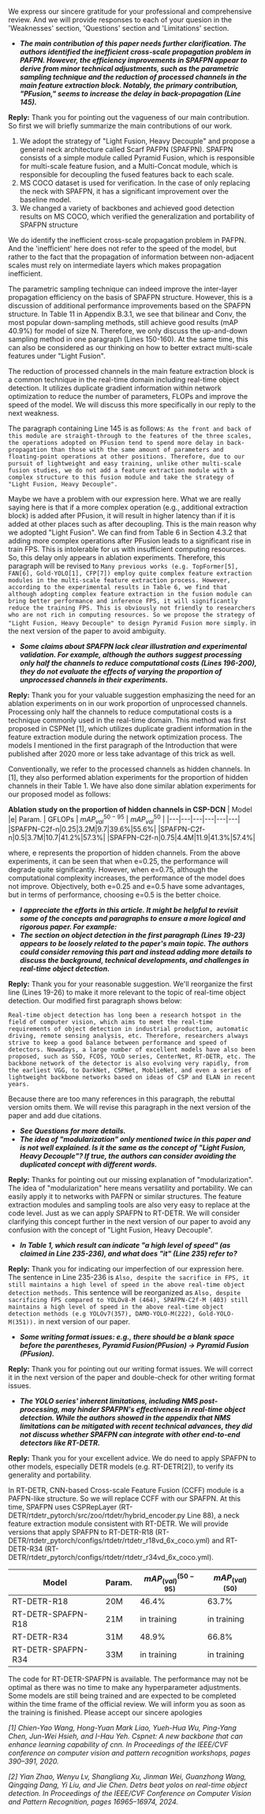 We express our sincere gratitude for your professional and comprehensive review. And we will provide responses to each of your quesion in the 'Weaknesses' section, 'Questions' section and 'Limitations' section.

- ***The main contribution of this paper needs further clarification. The authors identified the inefficient cross-scale propagation problem in PAFPN. However, the efficiency improvements in SPAFPN appear to derive from minor technical adjustments, such as the parametric sampling technique and the reduction of processed channels in the main feature extraction block. Notably, the primary contribution, "PFusion," seems to increase the delay in back-propagation (Line 145).***

**Reply:** Thank you for pointing out the vagueness of our main contribution. So first we will briefly summarize the main contributions of our work.
1. We adopt the strategy of "Light Fusion, Heavy Decouple" and propose a general neck architecture called Scarf PAFPN (SPAFPN). SPAFPN consists of a simple module called Pyramid Fusion, which is responsible for multi-scale feature fusion, and a Multi-Concat module, which is responsible for decoupling the fused features back to each scale.
2. MS COCO dataset is used for verification. In the case of only replacing the neck with SPAFPN, it has a significant improvement over the baseline model.
3. We changed a variety of backbones and achieved good detection results on MS COCO, which verified the generalization and portability of SPAFPN structure

We do identify the inefficient cross-scale propagation problem in PAFPN. And the 'inefficient' here does not refer to the speed of the model, but rather to the fact that the propagation of information between non-adjacent scales must rely on intermediate layers which makes propagation inefficient.

The parametric sampling technique can indeed improve the inter-layer propagation efficiency on the basis of SPAFPN structure. However, this is a discussion of additional performance improvements based on the SPAFPN structure. In Table 11 in Appendix B.3.1, we see that bilinear and Conv, the most popular down-sampling methods, still achieve good results (mAP 40.9%) for model of size N. Therefore, we only discuss the up-and-down sampling method in one paragraph (Lines 150-160). At the same time, this can also be considered as our thinking on how to better extract multi-scale features under "Light Fusion".

The reduction of processed channels in the main feature extraction block is a common technique in the real-time domain including real-time object detection. It utilizes duplicate gradient information within network optimization to reduce the number of parameters, FLOPs and improve the speed of the model. We will discuss this more specifically in our reply to the next weakness.

The paragraph containing Line 145 is as follows:
```As the front and back of this module are straight-through to the features of the three scales, the operations adopted on PFusion tend to spend more delay in back-propagation than those with the same amount of parameters and floating-point operations at other positions. Therefore, due to our pursuit of lightweight and easy training, unlike other multi-scale fusion studies, we do not add a feature extraction module with a complex structure to this fusion module and take the strategy of "Light Fusion, Heavy Decouple".``` 

Maybe we have a problem with our expression here.
What we are really saying here is that if a more complex operation (e.g., additional extraction block) is added after PFusion, it will result in higher latency than if it is added at other places such as after decoupling. This is the main reason why we adopted "Light Fusion". We can find from Table 6 in Section 4.3.2 that adding more complex operations after PFusion leads to a significant rise in train FPS. This is intolerable for us with insufficient computing resources. So, this delay only appears in ablation experiments. Therefore, this paragraph will be revised to `Many previous works (e.g. TopFormer[5], FAN[6], Gold-YOLO[1], CFP[7]) employ quite complex feature extraction modules in the multi-scale feature extraction process. However, according to the experimental results in Table 6, we find that although adopting complex feature extraction in the fusion module can bring better performance and inference FPS, it will significantly reduce the training FPS. This is obviously not friendly to researchers who are not rich in computing resources. So we propose the strategy of "Light Fusion, Heavy Decouple" to design Pyramid Fusion more simply.` in the next version of the paper to avoid ambiguity.


- ***Some claims about SPAFPN lack clear illustration and experimental validation. For example, although the authors suggest processing only half the channels to reduce computational costs (Lines 196-200), they do not evaluate the effects of varying the proportion of unprocessed channels in their experiments.***

**Reply:** Thank you for your valuable suggestion emphasizing the need for an ablation experiments on in our work proportion of unprocessed channels. Processing only half the channels to reduce computational costs is a technique commonly used in the real-time domain. This method was first proposed in CSPNet [1], which utilizes duplicate gradient information in the feature extraction module during the network optimization process. The models I mentioned in the first paragraph of the Introduction that were published after 2020 more or less take advantage of this trick as well.

Conventionally, we refer to the processed channels as hidden channels. In [1], they also performed ablation experiments for the proportion of hidden channels in their Table 1. We have also done similar ablation experiments for our proposed model as follows:

**Ablation study on the proportion of hidden channels in CSP-DCN**
| Model |e| Param. | GFLOPs | $mAP_{val}^{50-95}$ | $mAP_{val}^{50}$ |
|---|---|---|---|---|---|
|SPAFPN-C2f-n|0.25|3.2M|9.7|39.6%|55.6%|
|SPAFPN-C2f-n|0.5|3.7M|10.7|41.2%|57.3%|
|SPAFPN-C2f-n|0.75|4.4M|11.9|41.3%|57.4%|


where, e represents the proportion of hidden channels. From the above experiments, it can be seen that when e=0.25, the performance will degrade quite significantly. However, when e=0.75, although the computational complexity increases, the performance of the model does not improve. Objectively, both e=0.25 and e=0.5 have some advantages, but in terms of performance, choosing e=0.5 is the better choice.



- ***I appreciate the efforts in this article. It might be helpful to revisit some of the concepts and paragraphs to ensure a more logical and rigorous paper. For example:***
- ***The section on object detection in the first paragraph (Lines 19-23) appears to be loosely related to the paper's main topic. The authors could consider removing this part and instead adding more details to discuss the background, technical developments, and challenges in real-time object detection.***

**Reply:** Thank you for your reasonable suggestion. We'll reorganize the first line (Lines 19-26) to make it more relevant to the topic of real-time object detection. Our modified first paragraph shows below:

`Real-time object detection has long been a research hotspot in the field of computer vision, which aims to meet the real-time requirements of object detection in industrial production, automatic driving, remote sensing analysis, etc. Therefore, researchers always strive to keep a good balance between performance and speed of detectors. Nowadays, a large number of excellent models have also been proposed, such as SSD, FCOS, YOLO series, CenterNet, RT-DETR, etc. The backbone network of the detector is also evolving very rapidly, from the earliest VGG, to DarkNet, CSPNet, MoblieNet, and even a series of lightweight backbone networks based on ideas of CSP and ELAN in recent years.`

Because there are too many references in this paragraph, the rebuttal version omits them. We will revise this paragraph in the next version of the paper and add due citations.

- ***See Questions for more details.***
- ***The idea of "modularization" only mentioned twice in this paper and is not well explained. Is it the same as the concept of "Light Fusion, Heavy Decouple"? If true, the authors can consider avoiding the duplicated concept with different words.***

**Reply:** Thanks for pointing out our missing explanation of "modularization". The idea of "modularization" here means versatility and portability. We can easily apply it to networks with PAFPN or similar structures. The feature extraction modules and sampling tools are also very easy to replace at the code level. Just as we can apply SPAFPN to RT-DETR. We will consider clarifying this concept further in the next version of our paper to avoid any confusion with the concept of "Light Fusion, Heavy Decouple".

- ***In Table 1, which result can indicate "a high level of speed" (as claimed in Line 235-236), and what does "it" (Line 235) refer to?***

**Reply:** Thank you for indicating our imperfection of our expression here. The sentence in Line 235-236 is `Also, despite the sacrifice in FPS, it still maintains a high level of speed in the above real-time object detection methods.` This sentence will be reorganized as `Also, despite sacrificing FPS compared to YOLOv8-M (464), SPAFPN-C2f-M (403) still maintains a high level of speed in the above real-time object detection methods (e.g YOLOv7(357), DAMO-YOLO-M(222), Gold-YOLO-M(351)).` in next version of our paper.


 - ***Some writing format issues: e.g., there should be a blank space before the parentheses, Pyramid Fusion(PFusion) -> Pyramid Fusion (PFusion).***

**Reply:** Thank you for pointing out our writing format issues. We will correct it in the next version of the paper and double-check for other writing format issues.


- ***The YOLO series' inherent limitations, including NMS post-processing, may hinder SPAFPN's effectiveness in real-time object detection. While the authors showed in the appendix that NMS limitations can be mitigated with recent technical advances, they did not discuss whether SPAFPN can integrate with other end-to-end detectors like RT-DETR.***

**Reply:** Thank you for your excellent advice. We do need to apply SPAFPN to other models, especially DETR models (e.g. RT-DETR[2]), to verify its generality and portability. 

In RT-DETR, CNN-based Cross-scale Feature Fusion (CCFF) module is a PAFPN-like structure. So we will replace CCFF with our SPAFPN. At this time, SPAFPN uses CSPRepLayer (RT-DETR/rtdetr_pytorch/src/zoo/rtdetr/hybrid_encoder.py Line 88), a neck feature extraction module consistent with RT-DETR. We will provide versions that apply SPAFPN to RT-DETR-R18 (RT-DETR/rtdetr_pytorch/configs/rtdetr/rtdetr_r18vd_6x_coco.yml) and RT-DETR-R34 (RT-DETR/rtdetr_pytorch/configs/rtdetr/rtdetr_r34vd_6x_coco.yml).

|Model|Param.|$mAP_(val)^(50-95)$ | $mAP_(val)^(50)$|
|---|---|---|---|
|RT-DETR-R18|20M|46.4%|63.7%|
|RT-DETR-SPAFPN-R18|21M|in training|in training|
|RT-DETR-R34|31M|48.9%|66.8%|
|RT-DETR-SPAFPN-R34|33M|in training|in training|

The code for RT-DETR-SPAFPN is available. The performance may not be optimal as there was no time to make any hyperparameter adjustments. Some models are still being trained and are expected to be completed within the time frame of the official review. We will inform you as soon as the training is finished. Please accept our sincere apologies




*[1] Chien-Yao Wang, Hong-Yuan Mark Liao, Yueh-Hua Wu, Ping-Yang Chen, Jun-Wei Hsieh, and I-Hau Yeh. Cspnet: A new backbone that can enhance learning capability of cnn. In Proceedings of the IEEE/CVF conference on computer vision and pattern recognition workshops, pages 390–391, 2020.*

*[2] Yian Zhao, Wenyu Lv, Shangliang Xu, Jinman Wei, Guanzhong Wang, Qingqing Dang, Yi Liu, and Jie Chen. Detrs beat yolos on real-time object detection. In Proceedings of the IEEE/CVF Conference on Computer Vision and Pattern Recognition, pages 16965–16974, 2024.*



